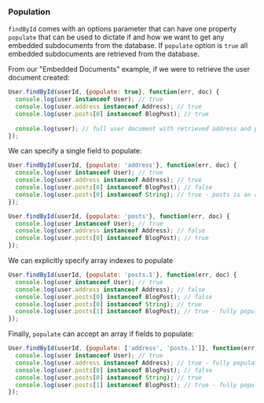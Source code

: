 ### Population <a id="population"></a>

`findById` comes with an options parameter that can have one property `populate` that can be used to dictate 
if and how we want to get any embedded subdocuments from the database. If `populate` option is `true` all embedded 
subdocuments are retrieved from the database.
 
From our "Embedded Documents" example, if we were to retrieve the user document created:

```js
User.findById(userId, {populate: true}, function(err, doc) {
  console.log(user instanceof User); // true
  console.log(user.address instanceof Address); // true
  console.log(user.posts[0] instanceof BlogPost); // true
  
  console.log(user); // full user document with retrieved address and posts subdocuments
});
```

We can specify a single field to populate:

```js
User.findById(userId, {populate: 'address'}, function(err, doc) {
  console.log(user instanceof User); // true
  console.log(user.address instanceof Address); // true
  console.log(user.posts[0] instanceof BlogPost); // false 
  console.log(user.posts[0] instanceof String); // true - posts is an array of string keys
});
```

```js
User.findById(userId, {populate: 'posts'}, function(err, doc) {
  console.log(user instanceof User); // true
  console.log(user.address instanceof Address); // false
  console.log(user.posts[0] instanceof BlogPost); // true
});
```

We can explicitly specify array indexes to populate

```js
User.findById(userId, {populate: 'posts.1'}, function(err, doc) {
  console.log(user instanceof User); // true
  console.log(user.address instanceof Address); // false
  console.log(user.posts[0] instanceof BlogPost); // false
  console.log(user.posts[0] instanceof String); // true
  console.log(user.posts[1] instanceof BlogPost); // true - fully populated
});
```

Finally, `populate` can accept an array if fields to populate:
 
```js
User.findById(userId, {populate: ['address', 'posts.1']}, function(err, doc) {
  console.log(user instanceof User); // true
  console.log(user.address instanceof Address); // true - fully populated
  console.log(user.posts[0] instanceof BlogPost); // false
  console.log(user.posts[0] instanceof String); // true
  console.log(user.posts[1] instanceof BlogPost); // true - fully populated
});
```